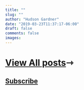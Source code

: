 ```yaml
---
title: ""
slug: ""
author: "Hudson Gardner"
date: "2019-03-23T11:37:17-06:00"
draft: false
comments: false
images:
---
```


# [View All posts](/posts)⇾
## [Subscribe](/subscribe)
